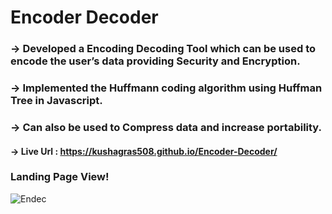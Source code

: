 # Encoder Decoder

### -> Developed a Encoding Decoding Tool which can be used to encode the user’s data providing Security and Encryption.

### -> Implemented the Huffmann coding algorithm using Huffman Tree in Javascript.

### -> Can also be used to Compress data and increase portability.

#### -> Live Url : https://kushagras508.github.io/Encoder-Decoder/

### Landing Page View!

![Endec](https://user-images.githubusercontent.com/90048289/182706917-666a7955-ca01-4f80-ba11-05ec42fedb4e.png)




